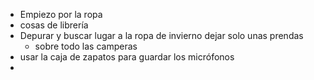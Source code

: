 - Empiezo por la ropa 
- cosas de librería 
- Depurar y buscar lugar a la ropa de invierno dejar solo unas prendas
	- sobre todo las camperas 
- usar la caja de zapatos para guardar los micrófonos
- 